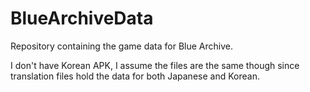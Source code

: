 # BlueArchiveData
Repository containing the game data for Blue Archive.

I don't have Korean APK, I assume the files are the same though since translation files hold the data for both Japanese and Korean.
